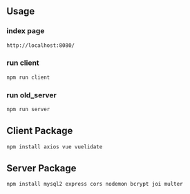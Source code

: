 ## Usage

### index page
```sh
http://localhost:8080/
```

### run client
```sh
npm run client
```

### run old_server
```sh
npm run server
```

## Client Package
```sh
npm install axios vue vuelidate
```

## Server Package
```sh
npm install mysql2 express cors nodemon bcrypt joi multer
```
